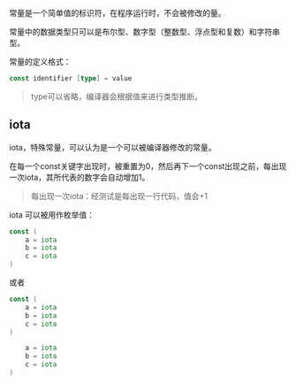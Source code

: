 常量是一个简单值的标识符，在程序运行时，不会被修改的量。

常量中的数据类型只可以是布尔型、数字型（整数型、浮点型和复数）和字符串型。

常量的定义格式：

```go
const identifier [type] = value
```

> type可以省略，编译器会根据值来进行类型推断。

## iota

iota，特殊常量，可以认为是一个可以被编译器修改的常量。

在每一个const关键字出现时，被重置为0，然后再下一个const出现之前，每出现一次iota，其所代表的数字会自动增加1。

> 每出现一次iota：经测试是每出现一行代码，值会+1

iota 可以被用作枚举值：

```go
const (
    a = iota
    b = iota
    c = iota
)
```

或者

```go
const (
    a = iota
    b = iota
    c = iota
)
```

```go
    a = iota
    b = iota
    c = iota
)
```



